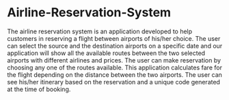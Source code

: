# Airline-Reservation-System
The airline reservation system is an application developed to help customers in reserving a flight between airports of his/her choice. The user can select the source and the destination airports on a specific date and our application will show all the available routes between the two selected airports with different airlines and prices. The user can make reservation by choosing any one of the routes available. This application calculates fare for the flight depending on the distance between the two airports. The user can see his/her itinerary based on the reservation and a unique code generated at the time of booking.
